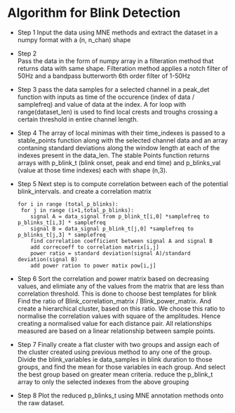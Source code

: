 # Algorithm for Blink Detection

* Step 1 
  Input the data using MNE methods and extract the dataset in a numpy format with a (n, n_chan) shape

* Step 2  
   Pass the data in the form of numpy array in a filteration method that returns data with same shape.
   Filteration method applies a notch filter of 50Hz and a bandpass butterworth 6th order filter of 1-50Hz

* Step 3 
    pass the data samples for a selected channel in a peak_det function with inputs as time  of the occurence (index of data / samplefreq) and value of data at the index.
    A for loop with range(dataset_len) is used to find local crests and troughs crossing a certain threshold in entire channel length.

* Step 4 
     The array of local minimas with their time_indexes is passed to a stable_points function along with the selected channel data and an array contaning standard deviations along the
     window length at each of the indexes present in the data_len.
     The stable Points function returns arrays with p_blink_t (blink onset, peak and end time) and p_blinks_val (value at those time indexes)  each with shape (n,3).

* Step 5
    Next step is to compute correlation between each of the potential blink_intervals. and create a correlation matrix
    ~~~
    for i in range (total_p_blinks):
     for j in range (i+1,total_p_blinks):
        signal A = data_signal from p_blink_t[i,0] *samplefreq to p_blinks_t[i,3] * samplefreq
        signal B = data_signal p_blink_t[j,0] *samplefreq to p_blinks_t[j,3] * samplefreq
        find correlation coefficient between signal A and signal B
        add correcoeff to correlation matrix[i,j]
        power ratio = standard deviation(signal A)/standard deviation(signal B)
        add power ration to power matix pow[i,j]
    ~~~ 
     
* Step 6
  Sort the correlation and power matrix based on decreasing values, and elimiate any of the values from the matrix that are less than correlation threshold. This is done to choose best templates for blink
  Find the ratio of Blink_correlation_matrix / Blink_power_matrix. And create a hierarchical cluster, based on this ratio. We choose this ratio to normalise the correlation values with square of the amplitudes.
  Hence creating a normalised value for each distance pair.
  All relationships measured are based on a linear relationship between sample points.

* Step 7
  Finally create a flat cluster with two groups and assign each of the cluster created using previous method to any one of the group. Divide the blink_variables ie data_samples in blink duration to
  those groups, and find the mean for those variables in each group. And select the best group based on greater mean criteria.
  reduce the p_blink_t array to only the selected indexes from the above grouping

* Step 8
  Plot the reduced p_blinks_t using MNE annotation methods onto the raw dataset.

  
